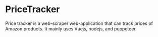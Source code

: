 # PriceTracker

Price tracker is a web-scraper web-application that can track prices of Amazon products. It mainly uses Vuejs, nodejs, and puppeteer.
